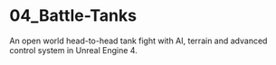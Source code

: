 # 04_Battle-Tanks
An open world head-to-head tank fight with AI, terrain and advanced control system in Unreal Engine 4.
